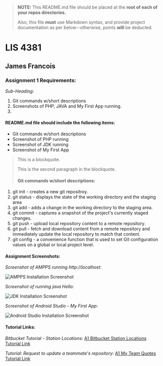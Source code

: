 > **NOTE:** This README.md file should be placed at the **root of each of your repos directories.**
>
>Also, this file **must** use Markdown syntax, and provide project documentation as per below--otherwise, points **will** be deducted.
>

# LIS 4381

## James Francois

### Assignment 1 Requirements:

*Sub-Heading:*

1. Git commands w/short descriptions
2. Screenshots of PHP, JAVA and My First App running.
3. 

#### README.md file should include the following items:
* Git commands w/short descriptions
* Screenshot of PHP running 
* Screenshot of JDK running 
* Screenshot of My First App

> This is a blockquote.
> 
> This is the second paragraph in the blockquote.
>
> #### Git commands w/short descriptions:

1. git init - creates a new git repositroy.
2. git status - displays the state of the working directory and the staging area
3. git add - adds a change in the working directory to the staging area.
4. git commit - captures a snapshot of the project's currently staged changes.
5. git push - upload local repository content to a remote repository.
6. git pull - fetch and download content from a remote repository and immediately update the local repository to match that content.
7. git config - a convenience function that is used to set Git configuration values on a global or local project level. 

#### Assignment Screenshots:

*Screenshot of AMPPS running http://localhost*:

![AMPPS Installation Screenshot](/Users/jamesfrancois/img/PHP.png)

*Screenshot of running java Hello*:

![JDK Installation Screenshot](/Users/jamesfrancois/img/jdk_install.png)

*Screenshot of Android Studio - My First App*:

![Android Studio Installation Screenshot](/Users/jamesfrancois/img/android.png)


#### Tutorial Links:

*Bitbucket Tutorial - Station Locations:*
[A1 Bitbucket Station Locations Tutorial Link](https://bitbucket.org/username/bitbucketstationlocations/ "Bitbucket Station Locations")

*Tutorial: Request to update a teammate's repository:*
[A1 My Team Quotes Tutorial Link](https://bitbucket.org/username/myteamquotes/ "My Team Quotes Tutorial")